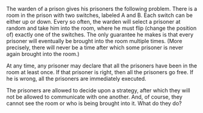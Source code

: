 The warden of a prison gives his prisoners the following problem. There is a room in the prison with two switches, labeled A and B. Each switch can be either up or down.  Every so often, the warden will select a prisoner at random and take him into the room, where he must flip (change the position of) exactly one of the switches. The only guarantee he makes is that every prisoner will eventually be brought into the room multiple times.  (More precisely, there will never be a time after which some prisoner is never again brought into the room.)                                           
                                                            
At any time, any prisoner may declare that all the prisoners have been in the room at least once.  If that prisoner is right, then all the prisoners go free.  If he is wrong, all the prisoners are immediately executed.                                             
                                                            
The prisoners are allowed to decide upon a strategy, after which they will not be allowed to communicate with one another.  And, of course, they cannot see the room or who is being brought into it. What do they do?